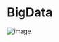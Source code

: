 # BigData

![image](https://github.com/ysgiraldo/UNALWater_BD/assets/160282091/f781401e-870f-4a76-b9fb-c1c80f6ebbd0)
